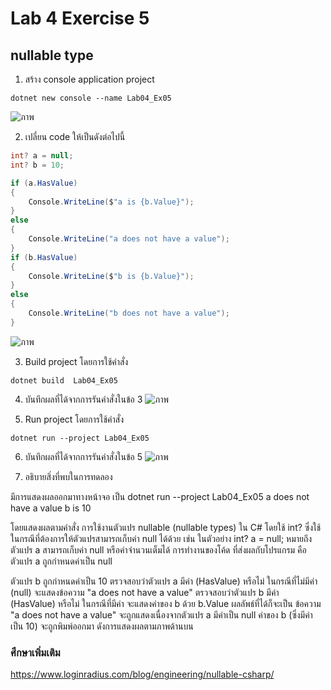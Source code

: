 # Lab 4 Exercise 5

## nullable type



1. สร้าง console application project

```
dotnet new console --name Lab04_Ex05
```
![ภาพ](https://github.com/AnchisaPhetnoi/03376836-OOP-2566-Lab-04/assets/144197034/d7d076d2-6695-4c40-b21a-4c4788ade1bd)

2. เปลี่ยน code ให้เป็นดังต่อไปนี้

```cs
int? a = null;
int? b = 10;

if (a.HasValue)
{
    Console.WriteLine($"a is {b.Value}");
}
else
{
    Console.WriteLine("a does not have a value");
}
if (b.HasValue)
{
    Console.WriteLine($"b is {b.Value}");
}
else
{
    Console.WriteLine("b does not have a value");
}
```
![ภาพ](https://github.com/AnchisaPhetnoi/03376836-OOP-2566-Lab-04/assets/144197034/46dac2e4-590d-4c44-a345-34dc9a28a312)

3. Build project โดยการใช้คำสั่ง

```
dotnet build  Lab04_Ex05
```

4. บันทึกผลที่ได้จากการรันคำสั่งในข้อ 3
![ภาพ](https://github.com/AnchisaPhetnoi/03376836-OOP-2566-Lab-04/assets/144197034/870b5d4f-2f49-47b4-810a-04c62781ad61)

5. Run project โดยการใช้คำสั่ง

```
dotnet run --project Lab04_Ex05
```

6. บันทึกผลที่ได้จากการรันคำสั่งในข้อ 5
![ภาพ](https://github.com/AnchisaPhetnoi/03376836-OOP-2566-Lab-04/assets/144197034/9883223c-0365-4b4b-87d7-c6cf41bc56a7)


7. อธิบายสิ่งที่พบในการทดลอง
   
มีการแสดงผลออกมาทางหน้าจอ เป็น dotnet run --project Lab04_Ex05
a does not have a value
b is 10

โดยแสดงผลตามคำสั่ง การใช้งานตัวแปร nullable (nullable types) ใน C# โดยใช้ int? ซึ่งใช้ในกรณีที่ต้องการให้ตัวแปรสามารถเก็บค่า null ได้ด้วย เช่น ในตัวอย่าง int? a = null; 
หมายถึงตัวแปร a สามารถเก็บค่า null หรือค่าจำนวนเต็มได้
การทำงานของโค้ด ที่ส่งผลกับโปรแกรม คือ     ตัวแปร a ถูกกำหนดค่าเป็น null
  
ตัวแปร b ถูกกำหนดค่าเป็น 10
    ตรวจสอบว่าตัวแปร a มีค่า (HasValue) หรือไม่ ในกรณีที่ไม่มีค่า (null) จะแสดงข้อความ "a does not have a value"
    ตรวจสอบว่าตัวแปร b มีค่า (HasValue) หรือไม่ ในกรณีที่มีค่า จะแสดงค่าของ b ด้วย b.Value
	ผลลัพธ์ที่ได้ก็จะเป็น
	    ข้อความ "a does not have a value" จะถูกแสดงเนื่องจากตัวแปร a มีค่าเป็น null
    ค่าของ b (ซึ่งมีค่าเป็น 10) จะถูกพิมพ์ออกมา ดังการแสดงผลตามภาพด้านบน
    
### ศึกษาเพิ่มเติม

https://www.loginradius.com/blog/engineering/nullable-csharp/
